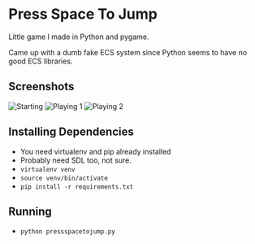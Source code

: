 # Press Space To Jump

Little game I made in Python and pygame.

Came up with a dumb fake ECS system since Python seems to have no good ECS libraries.

## Screenshots

![Starting](http://i.imgur.com/fcxnZxj.png)
![Playing 1](http://i.imgur.com/fMYuE84.png)
![Playing 2](http://i.imgur.com/VdrCzu8.png)

## Installing Dependencies

* You need virtualenv and pip already installed
* Probably need SDL too, not sure.
* `virtualenv venv`
* `source venv/bin/activate`
* `pip install -r requirements.txt`

## Running

* `python pressspacetojump.py`
